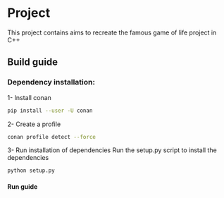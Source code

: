# Project
This project contains aims to recreate the famous game of life project in C++

## Build guide

### Dependency installation:
1- Install conan
```bash
pip install --user -U conan
```

2- Create a profile
```bash
conan profile detect --force
```

3- Run installation of dependencies
Run the setup.py script to install the dependencies
```bash
python setup.py
```

#### Run guide
